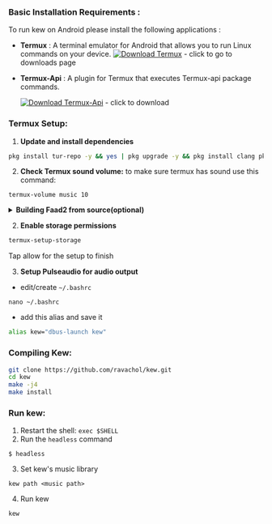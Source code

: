 ### **Basic Installation Requirements :**

To run kew on Android please install the following applications :

- **Termux** : A terminal emulator for Android that allows you to run Linux commands on your device.
  [![Download Termux](https://img.shields.io/badge/Download-Termux-brightgreen?style=for-the-badge&logo=android)](https://github.com/termux/termux-app/releases/) - click to go to downloads page

- **Termux-Api** : A plugin for Termux that executes Termux-api package commands.

  [![Download Termux-Api](https://img.shields.io/badge/Download-Termux--API-blue?style=for-the-badge&logo=android)](https://github.com/termux/termux-api/releases/download/v0.53.0/termux-api-app_v0.53.0+github.debug.apk) - click to download

### **Termux Setup:**

1. **Update and install dependencies**
```sh
pkg install tur-repo -y && yes | pkg upgrade -y && pkg install clang pkg-config taglib fftw git make chafa glib libopus opusfile libvorbis libogg dbus termux-api
```

2. **Check Termux sound volume:**
to make sure termux has sound use this command:
```
termux-volume music 10
```

<details>
<summary><b>Building Faad2 from source(optional)</b></summary>

```sh
pkg install cmake make clang
git clone https://github.com/knik0/faad2
cd faad2
cmake -DCMAKE_EXE_LINKER_FLAGS="-lm" . -D CMAKE_INSTALL_PREFIX=/data/data/com.termux/files/usr
make install
```

</details>

2. **Enable storage permissions**
```sh
termux-setup-storage
```
Tap allow for the setup to finish

3. **Setup Pulseaudio for audio output**
* edit/create `~/.bashrc`
```
nano ~/.bashrc
```

* add this alias and save it
```bash
alias kew="dbus-launch kew"
```

### **Compiling Kew:**

```sh
git clone https://github.com/ravachol/kew.git
cd kew
make -j4
make install
```

### **Run kew:**

1. Restart the shell: `exec $SHELL`
2. Run the `headless` command
```
$ headless
```
3. Set kew's music library
```
kew path <music path>
```
4. Run kew
```
kew
```
